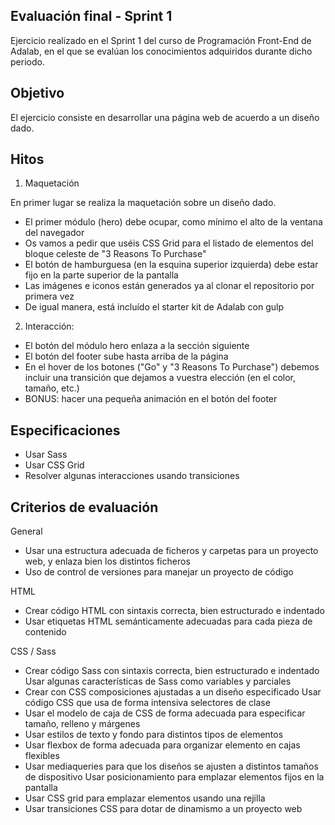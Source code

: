 Evaluación final - Sprint 1
----

Ejercicio realizado en el Sprint 1 del curso de Programación Front-End de Adalab, en el que se evalúan los conocimientos adquiridos durante dicho periodo. 

Objetivo
------

El ejercicio consiste en desarrollar una página web de acuerdo a un diseño dado. 

Hitos
----------

1. Maquetación

En primer lugar se realiza la maquetación sobre un diseño dado.
      
- El primer módulo (hero) debe ocupar, como mínimo el alto de la ventana del navegador
- Os vamos a pedir que uséis CSS Grid para el listado de elementos del bloque celeste de
"3 Reasons To Purchase"
- El botón de hamburguesa (en la esquina superior izquierda) debe estar fijo en la parte
superior de la pantalla
- Las imágenes e iconos están generados ya al clonar el repositorio por primera vez
- De igual manera, está incluído el starter kit de Adalab con gulp

2. Interacción:

- El botón del módulo hero enlaza a la sección siguiente
- El botón del footer sube hasta arriba de la página
- En el hover de los botones ("Go" y "3 Reasons To Purchase") debemos incluir una
transición que dejamos a vuestra elección (en el color, tamaño, etc.)
- BONUS: hacer una pequeña animación en el botón del footer

Especificaciones
-----
- Usar Sass
- Usar CSS Grid
- Resolver algunas interacciones usando transiciones

Criterios de evaluación
----
General

- Usar una estructura adecuada de ficheros y carpetas para un proyecto web, y enlaza bien los distintos ficheros
- Uso de control de versiones para manejar un proyecto de código

HTML

- Crear código HTML con sintaxis correcta, bien estructurado e indentado
- Usar etiquetas HTML semánticamente adecuadas para cada pieza de contenido

CSS / Sass

- Crear código Sass con sintaxis correcta, bien estructurado e indentado Usar algunas características de Sass como variables y parciales
- Crear con CSS composiciones ajustadas a un diseño especificado Usar código CSS que usa de forma intensiva selectores de clase
- Usar el modelo de caja de CSS de forma adecuada para especificar tamaño, relleno y márgenes
- Usar estilos de texto y fondo para distintos tipos de elementos
- Usar flexbox de forma adecuada para organizar elemento en cajas flexibles
- Usar mediaqueries para que los diseños se ajusten a distintos tamaños de dispositivo Usar posicionamiento para emplazar elementos fijos en la pantalla
- Usar CSS grid para emplazar elementos usando una rejilla
- Usar transiciones CSS para dotar de dinamismo a un proyecto web

